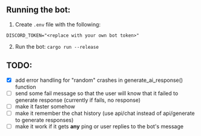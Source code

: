 
## Running the bot:
1. Create `.env` file with the following:
```
DISCORD_TOKEN="<replace with your own bot token>"
```
2. Run the bot:
`cargo run --release`


## TODO:
- [x] add error handling for "random" crashes in generate_ai_response() function
- [ ] send some fail message so that the user will know that it failed to generate response (currently if fails, no response)
- [ ] make it faster somehow
- [ ] make it remember the chat history (use api/chat instead of api/generate to generate responses)
- [ ] make it work if it gets **any** ping or user replies to the bot's message

